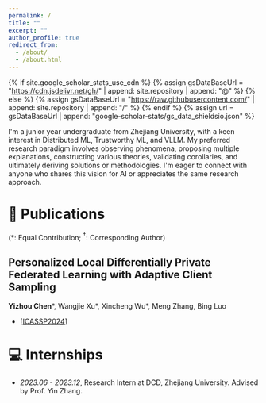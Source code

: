 ```yaml
---
permalink: /
title: ""
excerpt: ""
author_profile: true
redirect_from: 
  - /about/
  - /about.html
---
```


{% if site.google_scholar_stats_use_cdn %}
{% assign gsDataBaseUrl = "https://cdn.jsdelivr.net/gh/" | append: site.repository | append: "@" %}
{% else %}
{% assign gsDataBaseUrl = "https://raw.githubusercontent.com/" | append: site.repository | append: "/" %}
{% endif %}
{% assign url = gsDataBaseUrl | append: "google-scholar-stats/gs_data_shieldsio.json" %}

<span class='anchor' id='about-me'></span>

I'm a junior year undergraduate from Zhejiang University, with a keen interest in Distributed ML, Trustworthy ML, and VLLM. My preferred research paradigm involves observing phenomena, proposing multiple explanations, constructing various theories, validating corollaries, and ultimately deriving solutions or methodologies. I'm eager to connect with anyone who shares this vision for AI or appreciates the same research approach.



# 📝 Publications 
(\*: Equal Contribution; ${}^\dagger$: Corresponding Author)

## Personalized Local Differentially Private Federated Learning with Adaptive Client Sampling
**Yizhou Chen**\*, Wangjie Xu\*, Xincheng Wu\*, Meng Zhang, Bing Luo
-  [[ICASSP2024](https://ieeexplore.ieee.org/abstract/document/10447542)]



# 💻 Internships
- *2023.06 - 2023.12*, Research Intern at DCD, Zhejiang University.    Advised by Prof. Yin Zhang.
